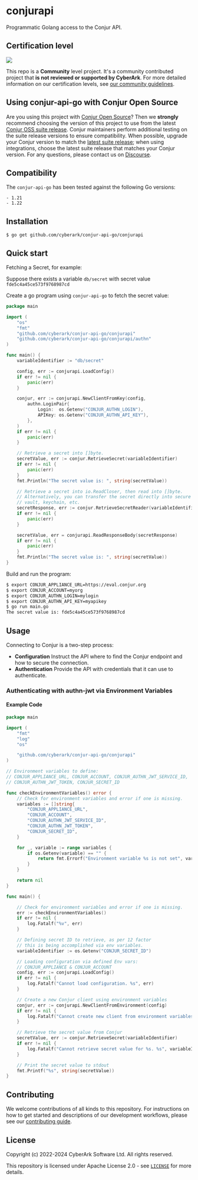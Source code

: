 # conjurapi

Programmatic Golang access to the Conjur API.

## Certification level
![](https://img.shields.io/badge/Certification%20Level-Community-28A745?link=https://github.com/cyberark/community/blob/master/Conjur/conventions/certification-levels.md)

This repo is a **Community** level project. It's a community contributed project that **is not reviewed or supported
by CyberArk**. For more detailed information on our certification levels, see [our community guidelines](https://github.com/cyberark/community/blob/master/Conjur/conventions/certification-levels.md#community).

## Using conjur-api-go with Conjur Open Source

Are you using this project with [Conjur Open Source](https://github.com/cyberark/conjur)? Then we
**strongly** recommend choosing the version of this project to use from the latest [Conjur OSS
suite release](https://docs.conjur.org/Latest/en/Content/Overview/Conjur-OSS-Suite-Overview.html).
Conjur maintainers perform additional testing on the suite release versions to ensure
compatibility. When possible, upgrade your Conjur version to match the
[latest suite release](https://docs.conjur.org/Latest/en/Content/ReleaseNotes/ConjurOSS-suite-RN.htm);
when using integrations, choose the latest suite release that matches your Conjur version. For any
questions, please contact us on [Discourse](https://discuss.cyberarkcommons.org/c/conjur/5).

## Compatibility

The `conjur-api-go` has been tested against the following Go versions:

    - 1.21
    - 1.22

## Installation

```
$ go get github.com/cyberark/conjur-api-go/conjurapi
```

## Quick start

Fetching a Secret, for example:

Suppose there exists a variable `db/secret` with secret value `fde5c4a45ce573f9768987cd`

Create a go program using `conjur-api-go` to fetch the secret value:

```go
package main

import (
    "os"
    "fmt"
    "github.com/cyberark/conjur-api-go/conjurapi"
    "github.com/cyberark/conjur-api-go/conjurapi/authn"
)

func main() {
    variableIdentifier := "db/secret"

    config, err := conjurapi.LoadConfig()
    if err != nil {
        panic(err)
    }

    conjur, err := conjurapi.NewClientFromKey(config,
        authn.LoginPair{
            Login:  os.Getenv("CONJUR_AUTHN_LOGIN"),
            APIKey: os.Getenv("CONJUR_AUTHN_API_KEY"),
        },
    )
    if err != nil {
        panic(err)
    }

    // Retrieve a secret into []byte.
    secretValue, err := conjur.RetrieveSecret(variableIdentifier)
    if err != nil {
        panic(err)
    }
    fmt.Println("The secret value is: ", string(secretValue))

    // Retrieve a secret into io.ReadCloser, then read into []byte.
    // Alternatively, you can transfer the secret directly into secure memory,
    // vault, keychain, etc.
    secretResponse, err := conjur.RetrieveSecretReader(variableIdentifier)
    if err != nil {
        panic(err)
    }

    secretValue, err = conjurapi.ReadResponseBody(secretResponse)
    if err != nil {
        panic(err)
    }
    fmt.Println("The secret value is: ", string(secretValue))
}
```

Build and run the program:

```bash
$ export CONJUR_APPLIANCE_URL=https://eval.conjur.org
$ export CONJUR_ACCOUNT=myorg
$ export CONJUR_AUTHN_LOGIN=mylogin
$ export CONJUR_AUTHN_API_KEY=myapikey
$ go run main.go
The secret value is: fde5c4a45ce573f9768987cd
```
## Usage

Connecting to Conjur is a two-step process:

* **Configuration** Instruct the API where to find the Conjur endpoint and how to secure the connection.
* **Authentication** Provide the API with credentials that it can use to authenticate.

### Authenticating with authn-jwt via Environment Variables

#### Example Code

```go
package main

import (
	"fmt"
	"log"
	"os"

	"github.com/cyberark/conjur-api-go/conjurapi"
)

// Environment variables to define:
// CONJUR_APPLIANCE_URL, CONJUR_ACCOUNT, CONJUR_AUTHN_JWT_SERVICE_ID,
// CONJUR_AUTHN_JWT_TOKEN, CONJUR_SECRET_ID

func checkEnvironmentVariables() error {
	// Check for environment variables and error if one is missing.
	variables := []string{
		"CONJUR_APPLIANCE_URL",
		"CONJUR_ACCOUNT",
		"CONJUR_AUTHN_JWT_SERVICE_ID",
		"CONJUR_AUTHN_JWT_TOKEN",
		"CONJUR_SECRET_ID",
	}

	for _, variable := range variables {
		if os.Getenv(variable) == "" {
			return fmt.Errorf("Environment variable %s is not set", variable)
		}
	}

	return nil
}

func main() {

	// Check for environment variables and error if one is missing.
	err := checkEnvironmentVariables()
	if err != nil {
		log.Fatalf("%v", err)
	}

	// Defining secret ID to retrieve, as per 12 factor
	// this is being accomplished via env variables.
	variableIdentifier := os.Getenv("CONJUR_SECRET_ID")

	// Loading configuration via defined Env vars:
	// CONJUR_APPLIANCE & CONJUR_ACCOUNT
	config, err := conjurapi.LoadConfig()
	if err != nil {
		log.Fatalf("Cannot load configuration. %s", err)
	}

	// Create a new Conjur client using environment variables
	conjur, err := conjurapi.NewClientFromEnvironment(config)
	if err != nil {
		log.Fatalf("Cannot create new client from environment variables. %s", err)
	}

	// Retrieve the secret value from Conjur
	secretValue, err := conjur.RetrieveSecret(variableIdentifier)
	if err != nil {
		log.Fatalf("Cannot retrieve secret value for %s. %s", variableIdentifier, err)
	}

	// Print the secret value to stdout
	fmt.Printf("%s", string(secretValue))
}
```

## Contributing

We welcome contributions of all kinds to this repository. For instructions on how to get started and descriptions of our development workflows, please see our [contributing
guide][contrib].

[contrib]: https://github.com/cyberark/conjur-api-go/blob/main/CONTRIBUTING.md

## License

Copyright (c) 2022-2024 CyberArk Software Ltd. All rights reserved.

This repository is licensed under Apache License 2.0 - see [`LICENSE`](LICENSE) for more details.
